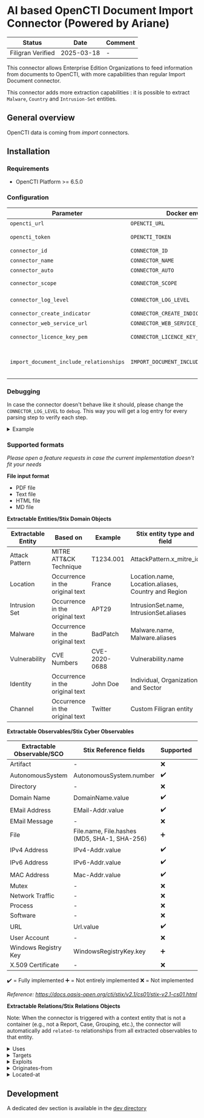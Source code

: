 # AI based OpenCTI Document Import Connector (Powered by Ariane)

| Status            | Date       | Comment |
| ----------------- |------------| ------- |
| Filigran Verified | 2025-03-18 |    -    |

This connector allows Enterprise Edition Organizations to feed information from documents to OpenCTI, with more capabilities than regular Import Document connector.

This connector adds more extraction capabilities : it is possible to extract `Malware`, `Country` and `Intrusion-Set` entities.  

## General overview

OpenCTI data is coming from *import* connectors.

## Installation

### Requirements

- OpenCTI Platform >= 6.5.0

### Configuration

| Parameter                        | Docker envvar                           | Default                                | Mandatory | Description                                                                                   |
|----------------------------------|-----------------------------------------|----------------------------------------|-----------|-----------------------------------------------------------------------------------------------|
| `opencti_url`                    | `OPENCTI_URL`                           |                                        | Yes       | The URL of the OpenCTI platform.                                                              |
| `opencti_token`                  | `OPENCTI_TOKEN`                         |                                        | Yes       | The default admin token configured in the OpenCTI platform parameters file.                   |
| `connector_id`                   | `CONNECTOR_ID`                          |                                        | Yes       | A valid arbitrary `UUIDv4` that must be unique for this connector.                            |
| `connector_name`                 | `CONNECTOR_NAME`                        |                                        | Yes       | Option `ImportDocumentAI`                                                                     |
| `connector_auto`                 | `CONNECTOR_AUTO`                        | `false`                                | No        | Enable/disable auto import of report file                                                     |
| `connector_scope`                | `CONNECTOR_SCOPE`                       |                                        | Yes       | Supported file types: `'application/pdf','text/plain','text/html','text/markdown'`            |
| `connector_log_level`            | `CONNECTOR_LOG_LEVEL`                   | error                                  | No        | The log level for this connector, could be `debug`, `info`, `warn` or `error` (less verbose). |
| `connector_create_indicator`     | `CONNECTOR_CREATE_INDICATOR`            | `false`                                | No        | Create an indicator for each extracted observable                                             |
| `connector_web_service_url`      | `CONNECTOR_WEB_SERVICE_URL`             | `https://importdoc.ariane.filigran.io` | No        | The URL of the extraction service running the AI model                                      |
| `connector_licence_key_pem`      | `CONNECTOR_LICENCE_KEY_PEM`             |                                        | Yes       | The license certificate in a PEM format (provided by Filigran to Enterprise Edition users)    |
| `import_document_include_relationships` | `IMPORT_DOCUMENT_INCLUDE_RELATIONSHIPS` | `true` | No | Whether to include relationships in the imported bundle. If set to `false`, relationships will be removed from the bundle and any references to them in container objects will also be removed. |

### Debugging

In case the connector doesn't behave like it should, please change the `CONNECTOR_LOG_LEVEL` to `debug`.
This way you will get a log entry for every parsing step to verify each step.

<details>
<summary>Example</summary>

```bash
"timestamp": "2025-02-21T15:36:43.448532Z", "level": "INFO", "name": "api", "message": "Health check (platform version)..."}
{"timestamp": "2025-02-21T15:36:43.509792Z", "level": "INFO", "name": "api", "message": "Health check (platform version)..."}
{"timestamp": "2025-02-21T15:36:43.698952Z", "level": "INFO", "name": "ImportDocumentAI", "message": "Connector registered with ID", "attributes": {"id": "ChangeMe"}}
{"timestamp": "2025-02-21T15:36:43.699773Z", "level": "INFO", "name": "ImportDocumentAI", "message": "Starting PingAlive thread"}
{"timestamp": "2025-02-21T15:36:43.700252Z", "level": "DEBUG", "name": "ImportDocumentAI", "message": "PingAlive running."}
{"timestamp": "2025-02-21T15:36:43.700442Z", "level": "DEBUG", "name": "ImportDocumentAI", "message": "PingAlive ConnectorInfo", "attributes": {"connector_info": {"run_and_terminate": false, "buffering": false, "queue_threshold": 500.0, "queue_messages_size": 0.0, "next_run_datetime": null, "last_run_datetime": null}}}
{"timestamp": "2025-02-21T15:36:43.701104Z", "level": "INFO", "name": "ImportDocumentAI", "message": "Starting ListenQueue thread"}
{"timestamp": "2025-02-21T15:36:43.702909Z", "level": "INFO", "name": "ImportDocumentAI", "message": "ListenQueue connecting to rabbitMq."}
{"timestamp": "2025-02-21T15:37:23.808816Z", "level": "DEBUG", "name": "ImportDocumentAI", "message": "PingAlive running."}
{"timestamp": "2025-02-21T15:37:23.809170Z", "level": "DEBUG", "name": "ImportDocumentAI", "message": "PingAlive ConnectorInfo", "attributes": {"connector_info": {"run_and_terminate": false, "buffering": false, "queue_threshold": 500.0, "queue_messages_size": 0.0, "next_run_datetime": null, "last_run_datetime": null}}}
{"timestamp": "2025-02-21T15:37:26.935568Z", "level": "INFO", "name": "ImportDocumentAI", "message": "Message ack", "attributes": {"tag": 1}}
{"timestamp": "2025-02-21T15:37:26.935903Z", "level": "INFO", "name": "api", "message": "Reporting work update_received", "attributes": {"work_id": "work_ChangeMe_2025-02-21T15:37:26.830Z"}}
{"timestamp": "2025-02-21T15:37:26.999378Z", "level": "INFO", "name": "ImportDocumentAI", "message": "Processing new message"}
[...]
{"timestamp": "2025-02-21T15:37:32.028339Z", "level": "DEBUG", "name": "ImportDocumentAI", "message": "Results: [{'type': 'entity', 'category': 'Intrusion-Set', 'original_start': 4405, 'original_end': 4413, 'range': [4405, 4413], 'match': 'Andariel'}, {'type': 'entity', 'category': 'Malware', 'original_start': 4421, 'original_end': 4431, 'range': [4421, 4431], 'match': 'SmallTiger'}, {'type': 'entity', 'category': 'Malware', 'original_start': 1111, 'original_end': 1121, 'range': [1111, 1121], 'match': 'ModeLoader'}, {'type': 'observable', 'category': 'IPv4-Addr.value', 'original_start': 3044, 'original_end': 3056, 'range': [3044, 3056], 'match': '20.20.100.32'}, {'type': 'observable', 'category': 'IPv4-Addr.value', 'original_start': 3271, 'original_end': 3286, 'range': [3271, 3286], 'match': '45.61.148.153'}, {'type': 'observable', 'category': 'File.name', 'original_start': 3383, 'original_end': 3397, 'range': [3383, 3397], 'match': 'powershell.exe'}, {'type': 'observable', 'category': 'Url.value', 'original_start': 3446, 'original_end': 3478, 'range': [3446, 3478], 'match': 'http://45.61.148.153/pizza.jsp'}, {'type': 'observable', 'category': 'Url.value', 'original_start': 3453, 'original_end': 3478, 'range': [3453, 3478], 'match': '45.61.148.153/pizza.jsp'}, {'type': 'observable', 'category': 'File.hashes.MD5', 'original_start': 4443, 'original_end': 4475, 'range': [4443, 4475], 'match': '3525a8a16ce8988885d435133b3e85d8'}, {'type': 'observable', 'category': 'File.hashes.MD5', 'original_start': 4476, 'original_end': 4508, 'range': [4476, 4508], 'match': '45ef2e621f4c530437e186914c7a9c62'}, {'type': 'observable', 'category': 'File.hashes.MD5', 'original_start': 4509, 'original_end': 4541, 'range': [4509, 4541], 'match': '6a58b52b184715583cda792b56a0a1ed'}, {'type': 'observable', 'category': 'File.hashes.MD5', 'original_start': 4542, 'original_end': 4574, 'range': [4542, 4574], 'match': 'b500a8ffd4907a1dfda985683f1de1df'}]"}
{"timestamp": "2025-02-21T15:37:32.192447Z", "level": "INFO", "name": "ImportDocumentAI", "message": "Message processed, thread terminated", "attributes": {"tag": 1}}
[...]
```

</details>

### Supported formats

*Please open a feature requests in case the current implementation doesn't fit your needs*

**File input format**

- PDF file
- Text file
- HTML file
- MD file

**Extractable Entities/Stix Domain Objects**

| Extractable Entity | Based on                        | Example       | Stix entity type and field              | Note |
|--------------------|---------------------------------|---------------|-----------------------------------------|------|
| Attack Pattern     | MITRE ATT&CK Technique          | T1234.001     | AttackPattern.x_mitre_id                |      |
| Location           | Occurrence in the original text | France        | Location.name, Location.aliases, Country and Region         |      |
| Intrusion Set      | Occurrence in the original text | APT29         | IntrusionSet.name, IntrusionSet.aliases |      |
| Malware            | Occurrence in the original text | BadPatch      | Malware.name, Malware.aliases           |      |
| Vulnerability      | CVE Numbers                     | CVE-2020-0688 | Vulnerability.name                      |      |
| Identity           | Occurrence in the original text | John Doe     | Individual, Organization and Sector     |      |
| Channel           | Occurrence in the original text | Twitter       | Custom Filigran entity                  |      |

**Extractable Observables/Stix Cyber Observables**

| Extractable Observable/SCO | Stix Reference fields                        | Supported          | Note |
|----------------------------|----------------------------------------------|--------------------|------|
| Artifact                   | -                                            | :x:                |      |
| AutonomousSystem           | AutonomousSystem.number                      | :heavy_check_mark: |      |
| Directory                  | -                                            | :x:                |      |
| Domain Name                | DomainName.value                             | :heavy_check_mark: |      |
| EMail Address              | EMail-Addr.value                             | :heavy_check_mark: |      |
| EMail Message              | -                                            | :x:                |      |
| File                       | File.name, File.hashes (MD5, SHA-1, SHA-256) | :heavy_plus_sign:  |      |
| IPv4 Address               | IPv4-Addr.value                              | :heavy_check_mark: |      |
| IPv6 Address               | IPv6-Addr.value                              | :heavy_check_mark: |      |
| MAC Address                | Mac-Addr.value                               | :heavy_check_mark: |      |
| Mutex                      | -                                            | :x:                |      |
| Network Traffic            | -                                            | :x:                |      |
| Process                    | -                                            | :x:                |      |
| Software                   | -                                            | :x:                |      |
| URL                        | Url.value                                    | :heavy_check_mark: |      |
| User Account               | -                                            | :x:                |      |
| Windows Registry Key       | WindowsRegistryKey.key                       | :heavy_plus_sign:  |      |
| X.509 Certificate          | -                                            | :x:                |      |

:heavy_check_mark: = Fully implemented
:heavy_plus_sign: = Not entirely implemented
:x: = Not implemented

*Reference: <https://docs.oasis-open.org/cti/stix/v2.1/cs01/stix-v2.1-cs01.html>*

**Extractable Relations/Stix Relations Objects**

Note: When the connector is triggered with a context entity that is not a container (e.g., not a Report, Case, Grouping, etc.), the connector will automatically add `related-to` relationships from all extracted observables to that entity.

<details>
    <summary>Uses</summary>

    * Attack-Pattern → Malware
    * Malware → Attack-Pattern
    * Intrusion-Set → Malware
    * Intrusion-Set → Attack-Pattern
    * Channel → Malware
    * Channel → Intrusion-Set
    * Channel → Attack-Pattern

</details>

<details>
    <summary>Targets</summary>

    * Attack-Pattern → Country
    * Attack-Pattern → Region
    * Attack-Pattern → Individual
    * Attack-Pattern → Organization
    * Attack-Pattern → Sector
    * Attack-Pattern → Vulnerability
    * Channel → Country
    * Channel → Region
    * Channel → Individual
    * Channel → Organization
    * Channel → Sector
    * Channel → Vulnerability
    * Malware → Organization
    * Intrusion-Set → Organization
    * Malware → Country
    * Intrusion-Set → Country
    * Malware → Region
    * Intrusion-Set → Region
    * Malware → Sector
    * Intrusion-Set → Sector
    * Intrusion-Set → Individual
    * Malware → Individual
    * Intrusion-Set → Vulnerability
    
</details>

<details>
    <summary>Exploits</summary>

    * Malware → Vulnerability

</details>

<details>
    <summary>Originates-from</summary>

    * Intrusion-Set → Country
    * Malware → Country
    * Intrusion-Set → Region
    * Malware → Region

</details>

<details>
    <summary>Located-at</summary>

    * Sector → Country
    * Individual → Country
    * Organization → Country
    * IPv6-Addr.value → Country
    * IPv4-Addr.value → Country
    * Sector → Region
    * Individual → Region
    * Organization → Region
    * IPv6-Addr.value → Region
    * IPv4-Addr.value → Region

</details>

## Development

A dedicated dev section is available in the [dev directory](./dev/README.md)
